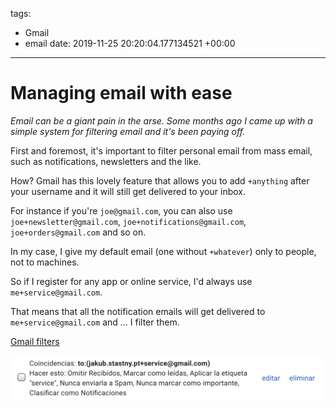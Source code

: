 tags:
- Gmail
- email
date: 2019-11-25 20:20:04.177134521 +00:00

---


# Managing email with ease

_Email can be a giant pain in the arse. Some months ago I came up with a simple system for filtering email and it's been paying off._

First and foremost, it's important to filter personal email from mass email, such as notifications, newsletters and the like.

How? Gmail has this lovely feature that allows you to add `+anything` after your username and it will still get delivered to your inbox.

For instance if you're `joe@gmail.com`, you can also use `joe+newsletter@gmail.com`, `joe+notifications@gmail.com`, `joe+orders@gmail.com` and so on.

In my case, I give my default email (one without `+whatever`) only to people, not to machines.

So if I register for any app or online service, I'd always use `me+service@gmail.com`.

That means that all the notification emails will get delivered to `me+service@gmail.com` and ... I filter them.


[Gmail filters](https://mail.google.com/mail/u/0/#settings/filters)

![gmail-filter-service.jpg](gmail-filter-service.jpg)
